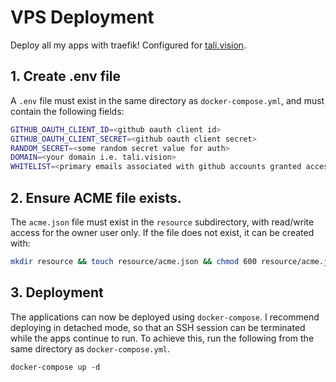 # VPS Deployment
Deploy all my apps with traefik! Configured for [tali.vision](tali.vision).

## 1. Create .env file
A `.env` file must exist in the same directory as `docker-compose.yml`, and must contain the following fields:
```sh
GITHUB_OAUTH_CLIENT_ID=<github oauth client id>
GITHUB_OAUTH_CLIENT_SECRET=<github oauth client secret>
RANDOM_SECRET=<some random secret value for auth>
DOMAIN=<your domain i.e. tali.vision>
WHITELIST=<primary emails associated with github accounts granted access to authenticated apps>
```

## 2. Ensure ACME file exists.
The `acme.json` file must exist in the `resource` subdirectory, with read/write access for the owner user only. If the file does not exist, it can be created with:
```sh
mkdir resource && touch resource/acme.json && chmod 600 resource/acme.json
```

## 3. Deployment
The applications can now be deployed using `docker-compose`. I recommend deploying in detached mode, so that an SSH session can be terminated while the apps continue to run. To achieve this, run the following from the same directory as `docker-compose.yml`.
```
docker-compose up -d
```
